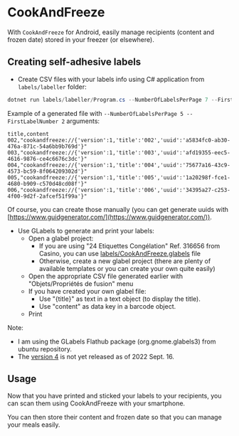 # CookAndFreeze

With `CookAndFreeze` for Android, easily manage recipients (content and frozen date) stored in your freezer (or elsewhere).

## Creating self-adhesive labels

- Create CSV files with your labels info using C# application from `labels/labeller` folder:

```powershell
dotnet run labels/labeller/Program.cs --NumberOfLabelsPerPage 7 --FirstLabelNumber 2
```

Example of a generated file with `--NumberOfLabelsPerPage 5 --FirstLabelNumber 2` arguments:

```csv
title,content
002,"cookandfreeze://{'version':1,'title':'002','uuid':'a5834fc0-ab30-476a-871c-54a6bb9b769d'}"
003,"cookandfreeze://{'version':1,'title':'003','uuid':'afd19355-eec5-4616-9876-ce4c6676c3dc'}"
004,"cookandfreeze://{'version':1,'title':'004','uuid':'75677a16-43c9-4573-bc59-8f064209302d'}"
005,"cookandfreeze://{'version':1,'title':'005','uuid':'1a20298f-fce1-4680-b909-c570d48cd08f'}"
006,"cookandfreeze://{'version':1,'title':'006','uuid':'34395a27-c253-4f00-9d2f-2afcef51f99a'}"

```

Of course, you can create those manually (you can get generate uuids with [https://www.guidgenerator.com/](https://www.guidgenerator.com/)).

- Use GLabels to generate and print your labels:
  - Open a glabel project:
    - If you are using "24 Etiquettes Congélation" Ref. 316656 from Casino, you can use [labels/CookAndFreeze.glabels](labels/CookAndFreeze.glabels) file
    - Otherwise, create a new glabel project (there are plenty of available templates or you can create your own quite easily)
  - Open the appropriate CSV file generated earlier with "Objets/Propriétés de fusion" menu
  - If you have created your own glabel file:
    - Use "{title}" as text in a text object (to display the title).
    - Use "content" as data key in a barcode object.
  - Print

Note:

- I am using the GLabels Flathub package (org.gnome.glabels3) from ubuntu repository.
- The [version 4](https://github.com/jimevins/glabels-qt) is not yet released as of 2022 Sept. 16.

## Usage

Now that you have printed and sticked your labels to your recipients, you can scan them using CookAndFreeze with your smartphone.

You can then store their content and frozen date so that you can manage your meals easily.